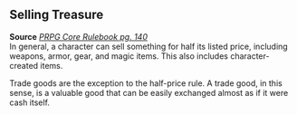 ## Selling Treasure

**Source** [_PRPG Core Rulebook pg. 140_](http://paizo.com/pathfinderRPG/v5748btpy88yj)  
In general, a character can sell something for half its listed price, including weapons, armor, gear, and magic items. This also includes character-created items.  
  
Trade goods are the exception to the half-price rule. A trade good, in this sense, is a valuable good that can be easily exchanged almost as if it were cash itself.